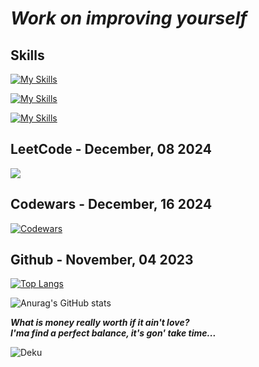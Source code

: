# _Work on improving yourself_

## **Skills**

[![My Skills](https://skillicons.dev/icons?i=c,cpp,powershell,py,java)](https://skillicons.dev)

[![My Skills](https://skillicons.dev/icons?i=html,css,js,bootstrap,ps)](https://skillicons.dev)

[![My Skills](https://skillicons.dev/icons?i=vscode,github,git,discord,figma)](https://skillicons.dev)

## **LeetCode - December, 08 2024**

[![](https://leetcard.jacoblin.cool/Entes-steinla?ext=heatmap)](https://leetcode.com/u/Entes-steinla/)

## **Codewars - December, 16 2024**

[![Codewars](https://github.r2v.ch/codewars?user=Entes-steinla&name=true&top_languages=true&theme=dark&hide_clan=true&stroke=%23606060)](https://www.codewars.com/users/Entes-steinla)

## **Github - November, 04 2023**

[![Top Langs](https://github-readme-stats.vercel.app/api/top-langs/?username=Entes-steinla&layout=compact&theme=github_dark)](https://github.com/anuraghazra/github-readme-stats)

![Anurag's GitHub stats](https://github-readme-stats.vercel.app/api?username=Entes-steinla&show_icons=true&theme=github_dark)

**_What is money really worth if it ain't love?_**  
**_I'ma find a perfect balance, it's gon' take time..._**

![Deku](https://i.pinimg.com/564x/cb/bc/0f/cbbc0fd08b18cb06956a463416c0fc09.jpg)
